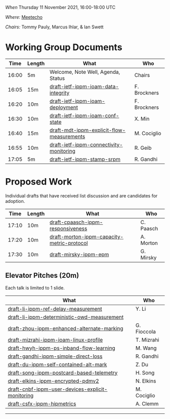*When*   Thursday 11 November 2021, 16:00-18:00 UTC

*Where:*  [Meetecho][0]

*Chairs:* Tommy Pauly, Marcus Ihlar, & Ian Swett

# Working Group Documents

| Time    | Length | What                                        | Who          |
|---------|--------|---------------------------------------------|--------------|
| 16:00    | 5m    | Welcome, Note Well, Agenda, Status          | Chairs       |
| 16:05    | 15m   | [draft-ietf-ippm-ioam-data-integrity][1]    | F. Brockners |
| 16:20    | 10m   | [draft-ietf-ippm-ioam-deployment][2]        | F. Brockners |
| 16:30    | 10m   | [draft-ietf-ippm-ioam-conf-state][3]        | X. Min       |
| 16:40    | 15m   | [draft-mdt-ippm-explicit-flow-measurements][4] | M. Cociglio    |
| 16:55    | 10m   | [draft-ietf-ippm-connectivity-monitoring][5] | R. Geib  |
| 17:05    | 5m    | [draft-ietf-ippm-stamp-srpm][6]             | R. Gandhi  |


# Proposed Work

Individual drafts that have received list discussion and are candidates for adoption.

| Time    | Length | What                                           | Who           |
|---------|--------|------------------------------------------------|---------------|
| 17:10    | 10m    | [draft-cpaasch-ippm-responsiveness][7] | C. Paasch    |
| 17:20    | 10m    | [draft-morton-ippm-capacity-metric-protocol][8] | A. Morton    |
| 17:30    | 10m    | [draft-mirsky-ippm-epm][9] | G. Mirsky    |

## Elevator Pitches (20m)
Each talk is limited to 1 slide.

| What                                           | Who           |
|-------------------------------------|---------------|
| [draft-li-ippm-ref-delay-measurement][10] | Y. Li |
| [draft-li-ippm-deterministic-owd-measurement][11] | |
| [draft-zhou-ippm-enhanced-alternate-marking][12] | G. Fioccola |
| [draft-mizrahi-ippm-ioam-linux-profile][13] | T. Mizrahi |
| [draft-hwyh-ippm-ps-inband-flow-learning][14] | M. Wang |
| [draft-gandhi-ippm-simple-direct-loss][15] | R. Gandhi |
| [draft-du-ippm-self-contained-alt-mark][16] | Z. Du |
| [draft-song-ippm-postcard-based-telemetry][17] | H. Song |
| [draft-elkins-ippm-encrypted-pdmv2][18] | N. Elkins |
| [draft-cnbf-ippm-user-devices-explicit-monitoring][19] | M. Cociglio |
| [draft-csfx-ippm-hipmetrics][20] | A. Clemm |


- - -

[0]: http://www.meetecho.com/ietf111/ippm/
[1]: https://datatracker.ietf.org/doc/draft-ietf-ippm-ioam-data-integrity/
[2]: https://datatracker.ietf.org/doc/draft-ietf-ippm-ioam-deployment/
[3]: https://datatracker.ietf.org/doc/draft-ietf-ippm-ioam-conf-state/
[4]: https://datatracker.ietf.org/doc/draft-ietf-ippm-explicit-flow-measurements/
[5]: https://datatracker.ietf.org/doc/draft-ietf-ippm-connectivity-monitoring/
[6]: https://datatracker.ietf.org/doc/draft-ietf-ippm-stamp-srpm/
[7]: https://datatracker.ietf.org/doc/draft-cpaasch-ippm-responsiveness/
[8]: https://datatracker.ietf.org/doc/draft-morton-ippm-capacity-metric-protocol/
[9]: https://datatracker.ietf.org/doc/draft-mirsky-ippm-epm/

[10]: https://datatracker.ietf.org/doc/draft-li-ippm-ref-delay-measurement/
[11]: https://datatracker.ietf.org/doc/draft-li-ippm-deterministic-owd-measurement/
[12]: https://datatracker.ietf.org/doc/draft-zhou-ippm-enhanced-alternate-marking/
[13]: https://datatracker.ietf.org/doc/draft-mizrahi-ippm-ioam-linux-profile/
[14]: https://datatracker.ietf.org/doc/draft-hwyh-ippm-ps-inband-flow-learning/
[15]: https://datatracker.ietf.org/doc/draft-gandhi-ippm-simple-direct-loss/
[16]: https://datatracker.ietf.org/doc/draft-du-ippm-self-contained-alt-mark/
[17]: https://datatracker.ietf.org/doc/draft-song-ippm-postcard-based-telemetry/
[18]: https://datatracker.ietf.org/doc/draft-elkins-ippm-encrypted-pdmv2/
[19]: https://datatracker.ietf.org/doc/draft-cnbf-ippm-user-devices-explicit-monitoring/
[20]: https://datatracker.ietf.org/doc/draft-csfx-ippm-hipmetrics/


